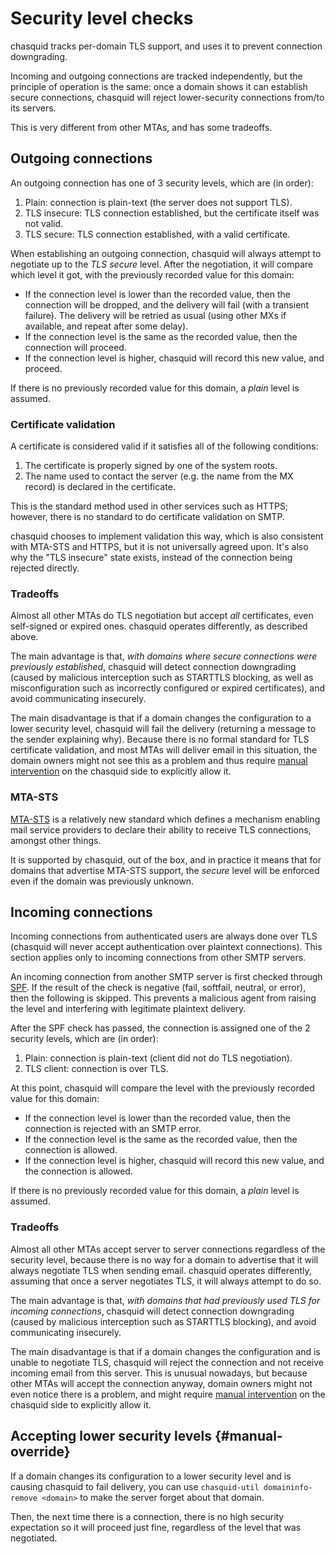 
# Security level checks

chasquid tracks per-domain TLS support, and uses it to prevent connection
downgrading.

Incoming and outgoing connections are tracked independently, but the principle
of operation is the same: once a domain shows it can establish secure
connections, chasquid will reject lower-security connections from/to its
servers.

This is very different from other MTAs, and has some tradeoffs.


## Outgoing connections

An outgoing connection has one of 3 security levels, which are (in order):

1. Plain: connection is plain-text (the server does not support TLS).
2. TLS insecure: TLS connection established, but the certificate itself was
   not valid.
3. TLS secure: TLS connection established, with a valid certificate.

When establishing an outgoing connection, chasquid will always attempt to
negotiate up to the *TLS secure* level.  After the negotiation, it will
compare which level it got, with the previously recorded value for this
domain:

* If the connection level is lower than the recorded value, then the
  connection will be dropped, and the delivery will fail (with a transient
  failure). The delivery will be retried as usual (using other MXs if
  available, and repeat after some delay).
* If the connection level is the same as the recorded value, then the
  connection will proceed.
* If the connection level is higher, chasquid will record this new value, and
  proceed.

If there is no previously recorded value for this domain, a *plain* level is
assumed.

### Certificate validation

A certificate is considered valid if it satisfies all of the following
conditions:

1. The certificate is properly signed by one of the system roots.
2. The name used to contact the server (e.g. the name from the MX record) is
   declared in the certificate.

This is the standard method used in other services such as HTTPS; however,
there is no standard to do certificate validation on SMTP.

chasquid chooses to implement validation this way, which is also consistent
with MTA-STS and HTTPS, but it is not universally agreed upon. It's also why
the "TLS insecure" state exists, instead of the connection being rejected
directly.


### Tradeoffs

Almost all other MTAs do TLS negotiation but accept *all* certificates, even
self-signed or expired ones.  chasquid operates differently, as described
above.

The main advantage is that, *with domains where secure connections were
previously established*, chasquid will detect connection downgrading (caused
by malicious interception such as STARTTLS blocking, as well as
misconfiguration such as incorrectly configured or expired certificates), and
avoid communicating insecurely.

The main disadvantage is that if a domain changes the configuration to a lower
security level, chasquid will fail the delivery (returning a message to the
sender explaining why).  Because there is no formal standard for TLS
certificate validation, and most MTAs will deliver email in this situation,
the domain owners might not see this as a problem and thus require [manual
intervention](#manual-override) on the chasquid side to explicitly allow it.

### MTA-STS

[MTA-STS](https://tools.ietf.org/html/rfc8461) is a relatively new standard
which defines a mechanism enabling mail service providers to declare their
ability to receive TLS connections, amongst other things.

It is supported by chasquid, out of the box, and in practice it means that for
domains that advertise MTA-STS support, the *secure* level will be enforced
even if the domain was previously unknown.


## Incoming connections

Incoming connections from authenticated users are always done over TLS
(chasquid will never accept authentication over plaintext connections). This
section applies only to incoming connections from other SMTP servers.

An incoming connection from another SMTP server is first checked through
[SPF](https://en.wikipedia.org/wiki/Sender_Policy_Framework). If the result of
the check is negative (fail, softfail, neutral, or error), then the following
is skipped. This prevents a malicious agent from raising the level and
interfering with legitimate plaintext delivery.

After the SPF check has passed, the connection is assigned one of the 2
security levels, which are (in order):

1. Plain: connection is plain-text (client did not do TLS negotiation).
2. TLS client: connection is over TLS.

At this point, chasquid will compare the level with the previously recorded
value for this domain:

* If the connection level is lower than the recorded value, then the
  connection is rejected with an SMTP error.
* If the connection level is the same as the recorded value, then the
  connection is allowed.
* If the connection level is higher, chasquid will record this new value, and
  the connection is allowed.

If there is no previously recorded value for this domain, a *plain* level is
assumed.

### Tradeoffs

Almost all other MTAs accept server to server connections regardless of the
security level, because there is no way for a domain to advertise that it will
always negotiate TLS when sending email. chasquid operates differently,
assuming that once a server negotiates TLS, it will always attempt to do so.

The main advantage is that, *with domains that had previously used TLS for
incoming connections*, chasquid will detect connection downgrading (caused by
malicious interception such as STARTTLS blocking), and avoid communicating
insecurely.

The main disadvantage is that if a domain changes the configuration and is
unable to negotiate TLS, chasquid will reject the connection and not receive
incoming email from this server. This is unusual nowadays, but because other
MTAs will accept the connection anyway, domain owners might not even notice
there is a problem, and might require [manual intervention](#manual-override)
on the chasquid side to explicitly allow it.



## Accepting lower security levels {#manual-override}

If a domain changes its configuration to a lower security level and is causing
chasquid to fail delivery, you can use
`chasquid-util domaininfo-remove <domain>` to make the server forget about
that domain.

Then, the next time there is a connection, there is no high security
expectation so it will proceed just fine, regardless of the level that was
negotiated.
